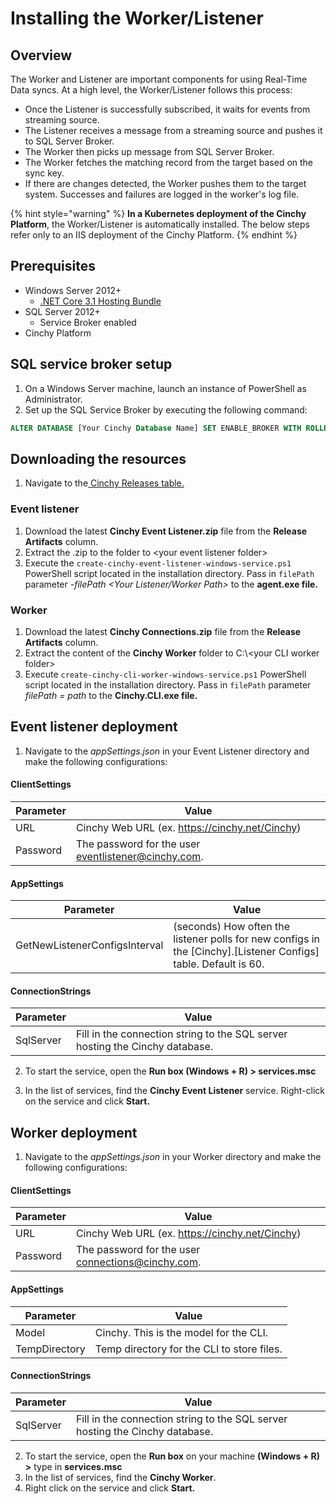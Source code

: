# Installing the Worker/Listener

## Overview

The Worker and Listener are important components for using Real-Time Data syncs. At a high level, the Worker/Listener follows this process:

- Once the Listener is successfully subscribed, it waits for events from streaming source.
- The Listener receives a message from a streaming source and pushes it to SQL Server Broker.
- The Worker then picks up message from SQL Server Broker.
- The Worker fetches the matching record from the target based on the sync key.
- If there are changes detected, the Worker pushes them to the target system. Successes and failures are logged in the worker's log file.

{% hint style="warning" %}
**In a Kubernetes deployment of the Cinchy Platform**, the Worker/Listener is automatically installed. The below steps refer only to an IIS deployment of the Cinchy Platform.
{% endhint %}

## Prerequisites

- Windows Server 2012+
  - [.NET Core 3.1 Hosting Bundle](https://dotnet.microsoft.com/download/dotnet-core/2.1)
- SQL Server 2012+
  - Service Broker enabled
- Cinchy Platform

## SQL service broker setup

1. On a Windows Server machine, launch an instance of PowerShell as Administrator.
2. Set up the SQL Service Broker by executing the following command:

```sql
ALTER DATABASE [Your Cinchy Database Name] SET ENABLE_BROKER WITH ROLLBACK IMMEDIATE;
```

## Downloading the resources

1. Navigate to the[ Cinchy Releases table.](https://cinchy.net/Tables/1477?rowHeight=Expanded)

### Event listener

1. Download the latest **Cinchy Event Listener.zip** file from the **Release Artifacts** column.
2. Extract the .zip to the folder to \<your event listener folder>
3. Execute the `create-cinchy-event-listener-windows-service.ps1` PowerShell script located in the installation directory. Pass in `filePath` parameter _-filePath \<Your Listener/Worker Path>_ to the **agent.exe file.**

### Worker

1. Download the latest **Cinchy Connections.zip** file from the **Release Artifacts** column.
2. Extract the content of the **Cinchy Worker** folder to C:\\\<your CLI worker folder>
3. Execute `create-cinchy-cli-worker-windows-service.ps1` PowerShell script located in the installation directory. Pass in `filePath` parameter _filePath = path_ to the **Cinchy\.CLI.exe file.**

## Event listener deployment

1. Navigate to the _appSettings.json_ in your Event Listener directory and make the following configurations:

#### ClientSettings

<!-- vale off -->

| Parameter | Value                                               |
| --------- | --------------------------------------------------- |
| URL       | Cinchy Web URL (ex. https://cinchy.net/Cinchy)      |
| Password  | The password for the user eventlistener@cinchy.com. |

<!-- vale on -->

#### AppSettings

| Parameter                     | Value                                                                                                             |
| ----------------------------- | ----------------------------------------------------------------------------------------------------------------- |
| GetNewListenerConfigsInterval | (seconds) How often the listener polls for new configs in the \[Cinchy].\[Listener Configs] table. Default is 60. |

#### ConnectionStrings

| Parameter | Value                                                                        |
| --------- | ---------------------------------------------------------------------------- |
| SqlServer | Fill in the connection string to the SQL server hosting the Cinchy database. |

2. To start the service, open the **Run box (Windows + R) > services.msc**

3. In the list of services, find the **Cinchy Event Listener** service. Right-click on the service and click **Start.**

## Worker deployment

1. Navigate to the _appSettings.json_ in your Worker directory and make the following configurations:

#### ClientSettings

<!-- vale off -->

| Parameter | Value                                             |
| --------- | ------------------------------------------------- |
| URL       | Cinchy Web URL (ex. https://cinchy.net/Cinchy)    |
| Password  | The password for the user connections@cinchy.com. |

<!-- vale on -->

#### AppSettings

| Parameter     | Value                                      |
| ------------- | ------------------------------------------ |
| Model         | Cinchy. This is the model for the CLI.     |
| TempDirectory | Temp directory for the CLI to store files. |

#### ConnectionStrings

| Parameter | Value                                                                        |
| --------- | ---------------------------------------------------------------------------- |
| SqlServer | Fill in the connection string to the SQL server hosting the Cinchy database. |

2. To start the service, open the **Run box** on your machine **(Windows + R) >** type in **services.msc**
3. In the list of services, find the **Cinchy Worker**.
4. Right click on the service and click **Start.**
